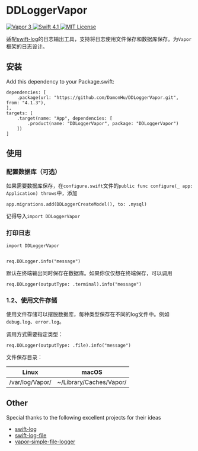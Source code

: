 # DDLoggerVapor

<a href="https://vapor.codes">
        <img src="http://img.shields.io/badge/vapor-4.0-brightgreen.svg" alt="Vapor 3">
    </a>
    <a href="https://swift.org">
        <img src="http://img.shields.io/badge/swift-5.2-brightgreen.svg" alt="Swift 4.1">
    </a>
    <a href="LICENSE">
        <img src="http://img.shields.io/badge/license-MIT-brightgreen.svg" alt="MIT License">
    </a>

适配[swift-log](https://github.com/apple/swift-log)的日志输出工具，支持将日志使用文件保存和数据库保存。为`Vapor`框架的日志设计。


## 安装

Add this dependency to your Package.swift:

```
dependencies: [
    .package(url: "https://github.com/DamonHu/DDLoggerVapor.git", from: "4.1.3"),
],
targets: [
    .target(name: "App", dependencies: [
        .product(name: "DDLoggerVapor", package: "DDLoggerVapor")
    ])
]
```

## 使用

### 配置数据库（可选）

如果需要数据库保存，在`configure.swift`文件的`public func configure(_ app: Application) throws`中，添加

```
app.migrations.add(DDLoggerCreateModel(), to: .mysql)
```

记得导入`import DDLoggerVapor`

### 打印日志

```
import DDLoggerVapor


req.DDLogger.info("message")
```

默认在终端输出同时保存在数据库。如果你仅仅想在终端保存，可以调用

```
req.DDLogger(outputType: .terminal).info("message")
```

### 1.2、使用文件存储

使用文件存储可以摆脱数据库，每种类型保存在不同的log文件中。例如`debug.log`、`error.log`。

调用方式需要指定类型：

```
req.DDLogger(outputType: .file).info("message")
```

文件保存目录：

|Linux |	macOS |
|----|----|
|/var/log/Vapor/|	~/Library/Caches/Vapor/|


## Other

Special thanks to the following excellent projects for their ideas

* [swift-log](https://github.com/apple/swift-log)
* [swift-log-file](https://github.com/crspybits/swift-log-file)
* [vapor-simple-file-logger](https://github.com/hallee/vapor-simple-file-logger)
